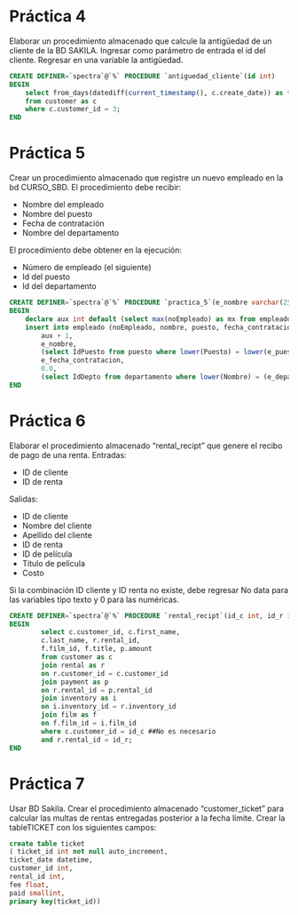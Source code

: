 # Práctica 4
Elaborar un procedimiento almacenado que calcule la antigüedad de un cliente de la BD SAKILA. Ingresar como parámetro de entrada el id del cliente. Regresar en una variable la antigüedad.
```sql
CREATE DEFINER=`spectra`@`%` PROCEDURE `antiguedad_cliente`(id int)
BEGIN
	select from_days(datediff(current_timestamp(), c.create_date)) as time
	from customer as c
	where c.customer_id = 3;
END
```

# Práctica 5
Crear un procedimiento almacenado que registre un nuevo empleado en la bd CURSO_SBD. El procedimiento debe recibir:

* Nombre del empleado
* Nombre del puesto
* Fecha de contratación
* Nombre del departamento

El procedimiento debe obtener en la ejecución:

* Número de empleado (el siguiente)
* Id del puesto
* Id del departamento

```sql
CREATE DEFINER=`spectra`@`%` PROCEDURE `practica_5`(e_nombre varchar(255), e_puesto varchar(255), e_fecha_contratacion date, e_departamento varchar(255))
BEGIN
	declare aux int default (select max(noEmpleado) as mx from empleado);
	insert into empleado (noEmpleado, nombre, puesto, fecha_contratacion, Comision, depto) values(
    	aux + 1, 
    	e_nombre,
    	(select IdPuesto from puesto where lower(Puesto) = lower(e_puesto)),
    	e_fecha_contratacion,
    	0.0,
    	(select IdDepto from departamento where lower(Nombre) = (e_departamento)));
END
```

# Práctica 6
Elaborar el procedimiento almacenado “rental_recipt” que genere el recibo de pago de una renta. Entradas:

* ID de cliente
* ID de renta

Salidas:

* ID de cliente
* Nombre del cliente
* Apellido del cliente
* ID de renta
* ID de película
* Título de película
* Costo

Si la combinación ID cliente y ID renta no existe, debe regresar No data para las variables tipo texto y 0 para las numéricas.

```sql
CREATE DEFINER=`spectra`@`%` PROCEDURE `rental_recipt`(id_c int, id_r int)
BEGIN
		select c.customer_id, c.first_name,
		c.last_name, r.rental_id,
		f.film_id, f.title, p.amount
		from customer as c
		join rental as r
		on r.customer_id = c.customer_id
		join payment as p
		on r.rental_id = p.rental_id
		join inventory as i
		on i.inventory_id = r.inventory_id
		join film as f
		on f.film_id = i.film_id
		where c.customer_id = id_c ##No es necesario
		and r.rental_id = id_r;
END
```

# Práctica 7
Usar BD Sakila. Crear el procedimiento almacenado “customer_ticket” para calcular las multas de rentas entregadas posterior a la fecha límite. Crear la tableTICKET con los siguientes campos:

```sql
create table ticket
( ticket_id int not null auto_increment,
ticket_date datetime,
customer_id int,
rental_id int,
fee float,
paid smallint,
primary key(ticket_id))
```

```sql

```
